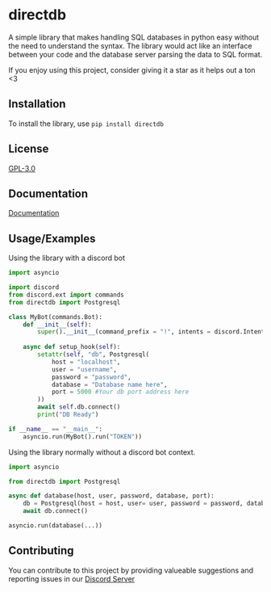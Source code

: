 
# directdb

A simple library that makes handling SQL databases in python easy without the need to understand the syntax. The library would act like an interface between your code and the database server parsing the data to SQL format.

If you enjoy using this project, consider giving it a star as it helps out a ton <3



## Installation

To install the library, use `pip install directdb`

    
## License

[GPL-3.0](https://choosealicense.com/licenses/gpl-3.0/)


## Documentation

[Documentation](https://linktodocumentation)


## Usage/Examples

Using the library with a discord bot

```py
import asyncio

import discord
from discord.ext import commands
from directdb import Postgresql

class MyBot(commands.Bot):
    def __init__(self):
        super().__init__(command_prefix = "!", intents = discord.Intents.all())
    
    async def setup_hook(self):
        setattr(self, "db", Postgresql(
            host = "localhost",
            user = "username",
            password = "password",
            database = "Database name here",
            port = 5000 #Your db port address here
        ))
        await self.db.connect()
        print("DB Ready")

if __name__ == "__main__":
    asyncio.run(MyBot().run("TOKEN"))
```

Using the library normally without a discord bot context.

```py
import asyncio

from directdb import Postgresql

async def database(host, user, password, database, port):
    db = Postgresql(host = host, user= user, password = password, database = database, port = port)
    await db.connect()

asyncio.run(database(...))
```





## Contributing

You can contribute to this project by providing valueable suggestions and reporting issues in our [Discord Server](https://discord.gg/sj2c7gzPzE)

